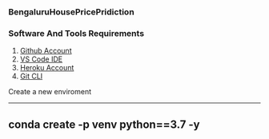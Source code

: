 ### BengaluruHousePricePridiction


### Software And Tools Requirements

1. [Github Account](https://github.com)
2. [VS Code IDE](https://code.visualstudio.com/)
3. [Heroku Account](https://heroku.com)
4. [Git CLI](https://git-scm.com/downloads)


Create a new enviroment

---
conda create -p venv python==3.7 -y
---